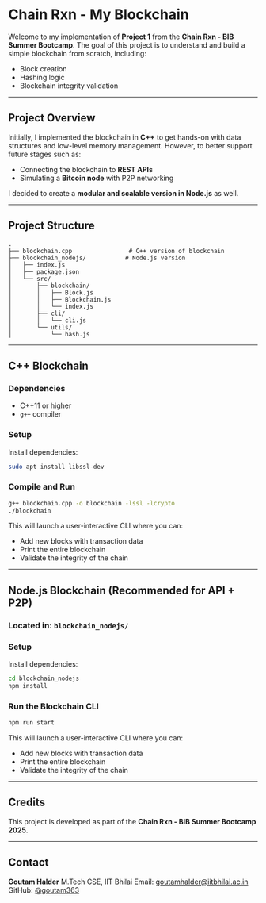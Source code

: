 # Chain Rxn - My Blockchain

Welcome to my implementation of **Project 1** from the **Chain Rxn - BIB Summer Bootcamp**. The goal of this project is to understand and build a simple blockchain from scratch, including:

* Block creation
* Hashing logic
* Blockchain integrity validation

---

## Project Overview

Initially, I implemented the blockchain in **C++** to get hands-on with data structures and low-level memory management. However, to better support future stages such as:

* Connecting the blockchain to **REST APIs**
* Simulating a **Bitcoin node** with P2P networking

I decided to create a **modular and scalable version in Node.js** as well.

---

## Project Structure

```
.
├── blockchain.cpp                # C++ version of blockchain
├── blockchain_nodejs/           # Node.js version
│   ├── index.js
│   ├── package.json
│   └── src/
│       ├── blockchain/
│       │   ├── Block.js
│       │   ├── Blockchain.js
│       │   └── index.js
│       ├── cli/
│       │   └── cli.js
│       └── utils/
│           └── hash.js
```

---

## C++ Blockchain

### Dependencies

* C++11 or higher
* `g++` compiler

### Setup

Install dependencies:

```bash
sudo apt install libssl-dev
```

### Compile and Run

```bash
g++ blockchain.cpp -o blockchain -lssl -lcrypto
./blockchain
```

This will launch a user-interactive CLI where you can:

* Add new blocks with transaction data
* Print the entire blockchain
* Validate the integrity of the chain

---

## Node.js Blockchain (Recommended for API + P2P)

### Located in: `blockchain_nodejs/`

### Setup

Install dependencies:

```bash
cd blockchain_nodejs
npm install
```

### Run the Blockchain CLI

```bash
npm run start
```

This will launch a user-interactive CLI where you can:

* Add new blocks with transaction data
* Print the entire blockchain
* Validate the integrity of the chain

---

## Credits

This project is developed as part of the **Chain Rxn - BIB Summer Bootcamp 2025**.

---

## Contact

**Goutam Halder**
M.Tech CSE, IIT Bhilai
Email: [goutamhalder@iitbhilai.ac.in](mailto:goutamhalder@iitbhilai.ac.in)
GitHub: [@goutam363](https://github.com/goutam363)
